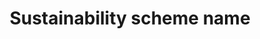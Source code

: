 ---
title: 'Sustainability scheme name'
field: 'is.identifier.schemeName'
slug: 'global-sustainability-scheme-name'
description: 'Name of certification scheme or body associated with the resource'
comment: 'select from control list'
required: False
vocabulary: 'vocabulary.txt'
module: 'Scope'
cluster: 'Global'
policy: 'Controlled value. Multi select from control list.'
---